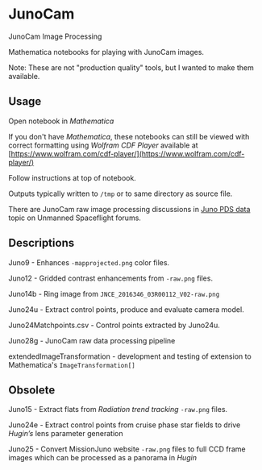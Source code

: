 # JunoCam
JunoCam Image Processing

Mathematica notebooks for playing with JunoCam images.

Note: These are not "production quality" tools, but I wanted to
make them available.

## Usage
Open notebook in _Mathematica_

If you don't have _Mathematica_, these notebooks can still be viewed with correct formatting using _Wolfram CDF Player_ available at [https://www.wolfram.com/cdf-player/](https://www.wolfram.com/cdf-player/)

Follow instructions at top of notebook.

Outputs typically written to `/tmp` or to same directory as source file.

There are JunoCam raw image processing discussions in [Juno PDS data](http://www.unmannedspaceflight.com/index.php?showtopic=8143) topic on Unmanned Spaceflight forums.

## Descriptions
Juno9 - Enhances `-mapprojected.png` color files.

Juno12 - Gridded contrast enhancements from `-raw.png` files.

Juno14b	 - Ring image from `JNCE_2016346_03R00112_V02-raw.png`

Juno24u - Extract control points, produce and evaluate camera model.

Juno24Matchpoints.csv - Control points extracted by Juno24u.

Juno28g - JunoCam raw data processing pipeline

extendedImageTransformation - development and testing of extension to Mathematica's `ImageTransformation[]`

## Obsolete

Juno15 - Extract flats from _Radiation trend tracking_ `-raw.png` files.

Juno24e - Extract control points from cruise phase star fields to drive *Hugin’s* lens parameter generation

Juno25 - Convert MissionJuno website `-raw.png` files to full CCD frame images which can be processed as a panorama in *Hugin*
